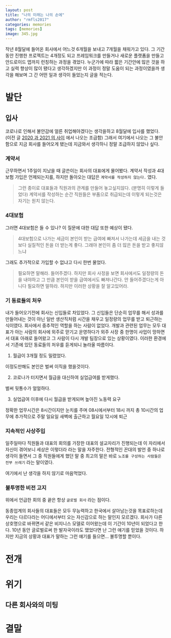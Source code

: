 ```yaml
---
layout: post
title: "나의 미래는 나의 손에"
author: "rmfls2017"
categories: memories
tags: [memories]
image: 345.jpg
---
```


작년 8월달에 들어온 회사에서 어느것 6개월을 보내고 7개월을 채워가고 있다. 그 기간동안 진행한 프로젝트는 4개정도 되고 프레임워크를 만들거나 새로운 플랫폼을 만들고 안드로이드 앱까지 런칭하는 과정을 겪었다. 누군가에 따라 짧은 기간안에 많은 것을 하고 실력 향상이 많이 됐다고 생각하겠지만 이 과정이 정말 도움이 되는 과정이였을까 생각을 해보며 그 간 어떤 일과 생각이 들었는지 글을 적는다.

# 발단

## 입사

코로나로 인해서 불안감에 얼른 취업해야겠다는 생각을하고 8월달에 입사를 했었다. (이전 글 [2020 과 2021 의 사이](/memories/memories-04.html) 에서 나오는 조급함) 그래서 여기에서 나오는 그 불안함으로 지금 회사를 들어오게 됐는데 지금와서 생각하니 정말 조급하지 않았나 싶다.

### 계약서

근무하면서 1주일이 지났을 때 글쓴이는 회사의 대표에게 물어봤다. 계약서 작성과 4대보험 가입은 언제되는지를, 하지만 돌아오는 대답은 `계약서를 작성하지 않는다.` 였다.

> 그런 종이로 대표들과 직원과의 관계를 만들어 놓고싶지않다. (분명히 이렇게 들었다) 계약서를 작성하는 순간 직원들은 부품으로 취급되는데 이렇게 되는것은 자기는 원치 않는다.

### 4대보험

그러면 4대보험은 들 수 있나? 이 질문에 대한 대답 또한 예상이 됐다.

> 4대보험으로 나가는 세금이 본인이 받는 급여에 빠져서 나가는데 세금을 내는 것 보다 실질적인 돈을 더 받는게 좋다. 그래야 본인이 좀 더 많은 돈을 받고 좋지않느냐

그래도 추가적으로 가입할 수 없냐고 다시 한번 물었다.

> 필요하면 말해라. 들어주겠다. 하지만 회사 사정을 보면 회사에서도 일정량의 돈을 내야하고 그 만큼 본인이 받을 급여에서도 빠져나간다. 안 들어주겠다는게 아니다 필요하면 말하라. 하지만 이러한 상황을 잘 알고있어라.

### 기 동료들의 처우

내가 들어오기전에 회사는 신입들로 차있었다. 그 신입들은 단순히 업무를 해서 성과를 만들어내는 것이 아닌 일반 생산직처럼 시간을 채우고 일정량의 업무를 받고 퇴근하는 식이였다. 회사에서 중추적인 역할을 하는 사람이 없었다. 개발과 관련된 업무는 모두 대표가 아는 사람의 회사에 외주로 맏기고 운영하다가 외주 사장 중 한명이 사업이 망하면서 대표 아래로 들어왔고 그 사람이 다시 개발 팀장으로 있는 상황이였다. 이러한 환경에서 기존에 있던 동료들의 처우를 듣게되니 놀라울 따름이다.

1. 월급이 3개월 정도 밀렸었다.

이정도만해도 본인은 벌써 이직을 했을것이다.

2. 코로나가 터지면서 월급을 대신하여 실업급여를 받게했다.

벌써 뒷통수가 얼얼하다.

3. 실업급여 이후에 다시 월급을 받게되며 높아진 노동력 요구

정확한 업무시간은 8시간이지만 눈치를 주며 08시에서부터 18시 까지 총 10시간의 업무에 추가적으로 주말 일요일 새벽에 출근하고 월요일 12시에 퇴근

### 지속적인 사상주입

일주일마다 직원들과 대표의 회의를 가장한 대표의 설교자리가 진행되는데 이 자리에서 자신이 겪어보니 세상은 이렇더라 라는 말을 자주한다. 전형적인 꼰대의 발언 중 하나로 생각이 들면서 그 중 직원들에게 했던 말 중 최고의 말은 바로 `노조를 구성하는 사람들은 전부 쓰레기` 라는 말이였다.

여기에서 난 생각을 하지 않기로 마음먹었다.

### 불투명한 비전 고지

위에서 언급한 회의 중 끝은 항상 `글로벌 회사` 라는 점이다.

동종업계의 회사들의 대표들은 모두 무능력하고 한국에서 살아남는것을 목표로하는데 우리는 다르다라는 어디에서부터 오는 자신감으로 하는 말인지 모르겠다. 회사가 다른 상호명으로 바뀌면서 같은 비지니스 모델로 이어왔는데 이 기간이 10년이 되었다고 한다. 10년 동안 글로벌로써 한 발자국이라도 땠었다면 난 그런 얘기를 믿었을 것이다. 하지만 지금의 상황과 대표가 말하는 그런 얘기를 들으면... 불투명할 뿐이다.

# 전개

##

# 위기

## 다른 회사와의 미팅

# 결말
